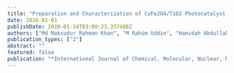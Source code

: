```yaml
---
title: "Preparation and Characterization of CuFe2O4/TiO2 Photocatalyst for the Conversion of CO2 into Methanol under Visible Light"
date: 2016-01-01
publishDate: 2020-01-24T03:00:23.337488Z
authors: ["Md Maksudur Rahman Khan", "M Rahim Uddin", "Hamidah Abdullah", "Kaykobad Md Rezaul Karim", "Abu Yousuf", "Chin Kui Cheng", "Huei Ruey Ong"]
publication_types: ["2"]
abstract: ""
featured: false
publication: "*International Journal of Chemical, Molecular, Nuclear, Materials and Metallurgical Engineering*"
---
```


